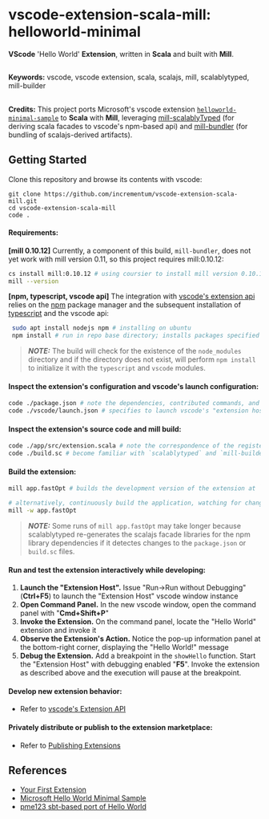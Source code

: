 # vscode-extension-scala-mill: helloworld-minimal

**VScode** 'Hello World' **Extension**, written in **Scala** and built with **Mill**. 
##

**Keywords:** vscode, vscode extension, scala, scalajs, mill, scalablytyped, mill-builder
##
**Credits:** This project ports Microsoft's vscode extension [```helloworld-minimal-sample```](https://github.com/Microsoft/vscode-extension-samples/tree/main/helloworld-minimal-sample)
to **Scala** with **Mill**, leveraging [mill-scalablyTyped](https://github.com/lolgab/mill-scalablytyped) (for deriving scala facades to vscode's npm-based api) and [mill-bundler](https://github.com/nafg/mill-bundler) (for bundling of scalajs-derived artifacts).


## Getting Started

Clone this repository and browse its contents with vscode:

```
git clone https://github.com/incrementum/vscode-extension-scala-mill.git
cd vscode-extension-scala-mill
code .
```

#### Requirements:

**[mill 0.10.12]** Currently, a component of this build, ```mill-bundler```, does not yet work with mill version 0.11, so this project requires mill:0.10.12:
```sh
cs install mill:0.10.12 # using coursier to install mill version 0.10.12
mill --version
```

**[npm, typescript, vscode api]** The integration with [vscode's extension api](https://code.visualstudio.com/api) relies on the [npm](https://www.npmjs.com/) package manager and the subsequent installation of [typescript](https://www.typescriptlang.org/) and the vscode api:

```sh
 sudo apt install nodejs npm # installing on ubuntu
 npm install # run in repo base directory; installs packages specified in `package.json`, which include `typescript` and `vscode`, underneath a new `npm_modules` directory
```
> **_NOTE:_** The build will check for the existence of the ```node_modules``` directory and if the directory does not exist, will perform ```npm install``` to initialize it with the `typescript` and `vscode` modules.

#### Inspect the extension's configuration and vscode's launch configuration:
```sh
code ./package.json # note the dependencies, contributed commands, and main reference 
code ./vscode/launch.json # specifies to launch vscode's "extension host" with the artifacts of this repository when issuing a run/debug command (F5) from vscode
```

#### Inspect the extension's source code and mill build:

```sh
code ./app/src/extension.scala # note the correspondence of the registered command with the contributed command in `package.json`
code ./build.sc # become familiar with `scalablytyped` and `mill-builder` following the links to the respective documentation
```

#### Build the extension:
```sh
mill app.fastOpt # builds the development version of the extension at `./out/app/fastOpt.dest/out.js`, which is also referenced by vscode's launch configuration, see above. The build relies on the `scalablyTypedModule`` which generates scalajs facade libraries at the local ivy cache for the module dependencies listed in `package.json` and also implicitly includes the respective `jsDeps`.

# alternatively, continuously build the application, watching for changes:
mill -w app.fastOpt
```
> **_NOTE:_** Some runs of ```mill app.fastOpt``` may take longer because scalablytyped re-generates the scalajs facade libraries for the npm library dependencies if it detectes changes to the ```package.json``` or ```build.sc``` files. 


#### Run and test the extension interactively while developing:

1. **Launch the "Extension Host".** Issue "Run->Run without Debugging" (**Ctrl+F5**) to launch the "Extension Host" vscode window instance
2. **Open Command Panel.** In the new vscode window, open the command panel with "**Cmd+Shift+P**"
3. **Invoke the Extension.** On the command panel, locate the "Hello World" extension and invoke it
4. **Observe the Extension's Action.** Notice the pop-up information panel at the bottom-right corner, displaying the "Hello World!" message
5. **Debug the Extension.** Add a breakpoint in the `showHello` function. Start the "Extension Host" with debugging enabled "**F5**". Invoke the extension as described above and the execution will pause at the breakpoint. 

#### Develop new extension behavior:

- Refer to [vscode's Extension API](https://code.visualstudio.com/api)

#### Privately distribute or publish to the extension marketplace:

- Refer to [Publishing Extensions](https://code.visualstudio.com/api/working-with-extensions/publishing-extension)

## References

* [Your First Extension](https://code.visualstudio.com/api/get-started/your-first-extension)
 * [Microsoft Hello World Minimal Sample](https://github.com/Microsoft/vscode-extension-samples/tree/main/helloworld-minimal-sample)
 * [pme123 sbt-based port of Hello World](https://github.com/pme123/vscode-scalajs-hello)









